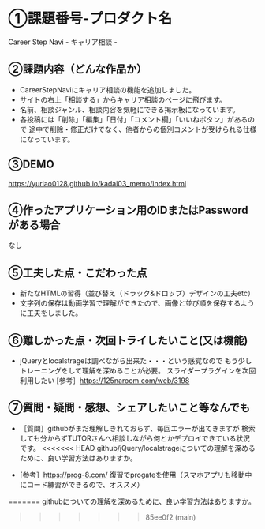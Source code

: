 # ①課題番号-プロダクト名

Career Step Navi - キャリア相談 -

## ②課題内容（どんな作品か）

- CareerStepNaviにキャリア相談の機能を追加しました。
- サイトの右上「相談する」からキャリア相談のページに飛びます。
- 名前、相談ジャンル、相談内容を気軽にできる掲示板になっています。
- 各投稿には「削除」「編集」「日付」「コメント欄」「いいねボタン」があるので
  途中で削除・修正だけでなく、他者からの個別コメントが受けられる仕様になっています。

## ③DEMO
https://yuriao0128.github.io/kadai03_memo/index.html

## ④作ったアプリケーション用のIDまたはPasswordがある場合

なし

## ⑤工夫した点・こだわった点

- 新たなHTMLの習得（並び替え（ドラック&ドロップ）デザインの工夫etc）
- 文字列の保存は動画学習で理解ができたので、画像と並び順を保存するように工夫をしました。

## ⑥難しかった点・次回トライしたいこと(又は機能)

- jQueryとlocalstrageは調べながら出来た・・・という感覚なので
  もう少しトレーニングをして理解を深めることが必要。
  スライダープラグインを次回利用したい
  [参考］https://125naroom.com/web/3198  

## ⑦質問・疑問・感想、シェアしたいこと等なんでも

- ［質問］githubがまだ理解しきれておらず、毎回エラーが出てきますが
  検索しても分からずTUTORさんへ相談しながら何とかデプロイできている状況です。
<<<<<<< HEAD
  github/jQuery/localstrageについての理解を深めるために、良い学習方法はありますか。

- [参考］https://prog-8.com/
  復習でprogateを使用（スマホアプリも移動中にコード練習ができるので、オススメ）
  


=======
  githubについての理解を深めるために、良い学習方法はありますか。
>>>>>>> 85ee0f2 (main)
